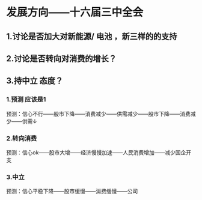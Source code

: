 # 发展方向——十六届三中全会

##  1.讨论是否加大对新能源/ 电池 ，新三样的的支持
##  2.讨论是否转向对消费的增长？
##  3.持中立 态度？
 


### 1.预测 应该是1 
 预测：信心不行——股市下降——消费减少——供需减少——股市下降——消费减少——供需↓
### 2.转向消费
预测：信心ok——股市大增——经济慢慢加速——人民消费增加——减少国企开支
### 3.中立
预测：信心平稳下降——股市缓慢——消费缓慢——公司